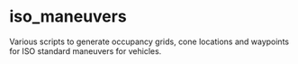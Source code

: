 # iso_maneuvers
Various scripts to generate occupancy grids, cone locations and waypoints for ISO standard maneuvers for vehicles.
